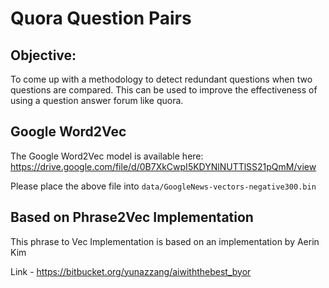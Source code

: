 # Quora Question Pairs

## Objective:

To come up with a methodology to detect redundant questions when two questions are compared. 
This can be used to improve the effectiveness of using a question answer forum like quora.

## Google Word2Vec

The Google Word2Vec model is available here: https://drive.google.com/file/d/0B7XkCwpI5KDYNlNUTTlSS21pQmM/view

Please place the above file into `data/GoogleNews-vectors-negative300.bin`

## Based on Phrase2Vec Implementation

This phrase to Vec Implementation is based on an implementation by Aerin Kim

Link - https://bitbucket.org/yunazzang/aiwiththebest_byor
